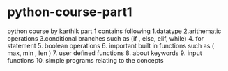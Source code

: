 # python-course-part1
python course by karthik
part 1 contains following
1.datatype
2.arithematic operations
3.conditional branches such as (if , else, elif, while)
4. for statement
5. boolean operations
6. important built in functions such as ( max, min , len )
7. user defined functions
8. about keywords
9. input functions
10. simple programs relating to the concepts
